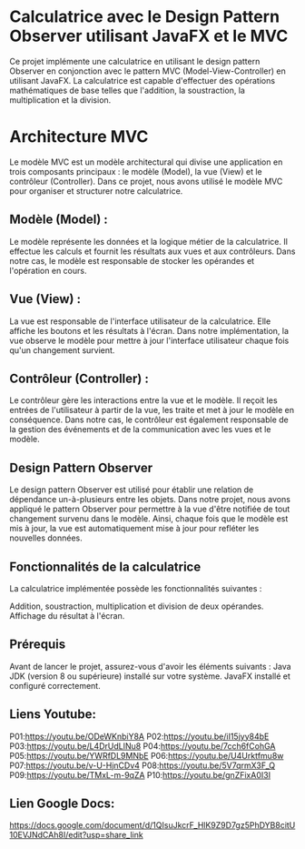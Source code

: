 # Calculatrice avec le Design Pattern Observer utilisant JavaFX et le MVC
Ce projet implémente une calculatrice en utilisant le design pattern Observer en conjonction avec le pattern MVC (Model-View-Controller) en utilisant JavaFX. La calculatrice est capable d'effectuer des opérations mathématiques de base telles que l'addition, la soustraction, la multiplication et la division.

# Architecture MVC
Le modèle MVC est un modèle architectural qui divise une application en trois composants principaux : le modèle (Model), la vue (View) et le contrôleur (Controller). Dans ce projet, nous avons utilisé le modèle MVC pour organiser et structurer notre calculatrice.

## Modèle (Model) :
Le modèle représente les données et la logique métier de la calculatrice. Il effectue les calculs et fournit les résultats aux vues et aux contrôleurs. Dans notre cas, le modèle est responsable de stocker les opérandes et l'opération en cours.

## Vue (View) :
La vue est responsable de l'interface utilisateur de la calculatrice. Elle affiche les boutons et les résultats à l'écran. Dans notre implémentation, la vue observe le modèle pour mettre à jour l'interface utilisateur chaque fois qu'un changement survient.

## Contrôleur (Controller) :
Le contrôleur gère les interactions entre la vue et le modèle. Il reçoit les entrées de l'utilisateur à partir de la vue, les traite et met à jour le modèle en conséquence. Dans notre cas, le contrôleur est également responsable de la gestion des événements et de la communication avec les vues et le modèle.

## Design Pattern Observer
Le design pattern Observer est utilisé pour établir une relation de dépendance un-à-plusieurs entre les objets. Dans notre projet, nous avons appliqué le pattern Observer pour permettre à la vue d'être notifiée de tout changement survenu dans le modèle. Ainsi, chaque fois que le modèle est mis à jour, la vue est automatiquement mise à jour pour refléter les nouvelles données.

## Fonctionnalités de la calculatrice
La calculatrice implémentée possède les fonctionnalités suivantes :

Addition, soustraction, multiplication et division de deux opérandes.
Affichage du résultat à l'écran.
## Prérequis
Avant de lancer le projet, assurez-vous d'avoir les éléments suivants :
Java JDK (version 8 ou supérieure) installé sur votre système.
JavaFX installé et configuré correctement.
## Liens Youtube:
P01:https://youtu.be/ODeWKnbiY8A
P02:https://youtu.be/iI15jyy84bE
P03:https://youtu.be/L4DrUdLINu8
P04:https://youtu.be/7cch6fCohGA
P05:https://youtu.be/YWRfDL9MNbE
P06:https://youtu.be/U4Urktfmu8w
P07:https://youtu.be/v-U-HjnCDv4
P08:https://youtu.be/5V7qrmX3F_Q
P09:https://youtu.be/TMxL-m-9qZA
P10:https://youtu.be/gnZFixA0I3I

## Lien Google Docs:
https://docs.google.com/document/d/1QIsuJkcrF_HlK9Z9D7gz5PhDYB8citU10EVJNdCAh8I/edit?usp=share_link
